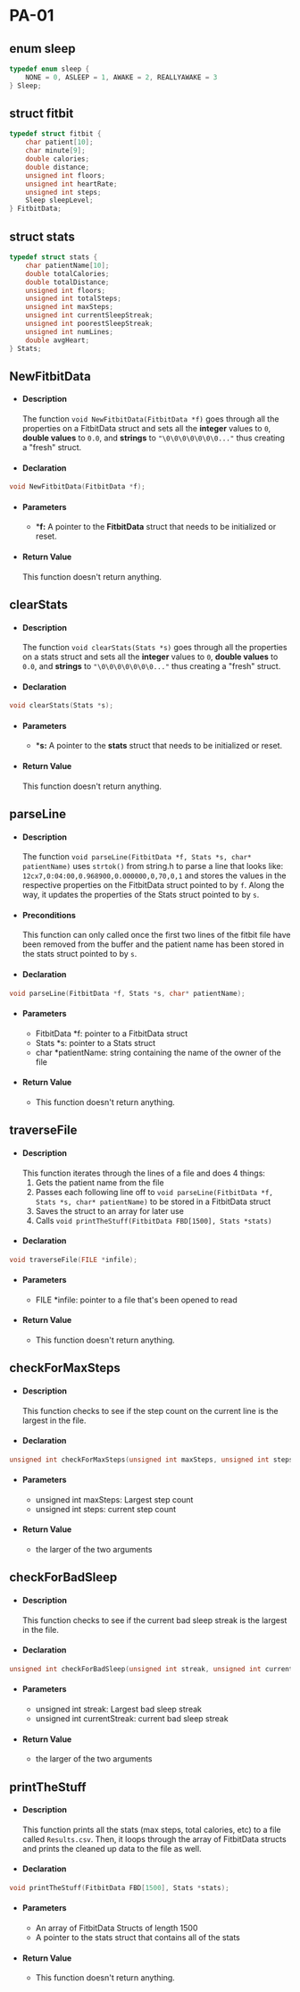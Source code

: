 # PA-01
<!-- [[toc]] -->

## enum sleep
```c
typedef enum sleep {
	NONE = 0, ASLEEP = 1, AWAKE = 2, REALLYAWAKE = 3
} Sleep;
```

## struct fitbit
```c
typedef struct fitbit {
	char patient[10];
	char minute[9];
	double calories;
	double distance;
	unsigned int floors;
	unsigned int heartRate;
	unsigned int steps;
	Sleep sleepLevel;
} FitbitData;
```

## struct stats
```c
typedef struct stats {
	char patientName[10];
	double totalCalories;
	double totalDistance;
	unsigned int floors;
	unsigned int totalSteps;
	unsigned int maxSteps;
	unsigned int currentSleepStreak;
	unsigned int poorestSleepStreak;
	unsigned int numLines;
	double avgHeart;
} Stats;

```

## NewFitbitData
  - #### Description
    The function `void NewFitbitData(FitbitData *f)` goes through all the properties on a FitbitData struct and sets all the **integer** values to `0`, **double values** to `0.0`, and **strings** to `"\0\0\0\0\0\0\0..."` thus creating a "fresh" struct.
  
  - #### Declaration
  ```c
  void NewFitbitData(FitbitData *f);
  ```
  - #### Parameters
    - ***f:** A pointer to the **FitbitData** struct that needs to be initialized or reset. 

  - #### Return Value
    This function doesn't return anything.

## clearStats

  - #### Description
    The function `void clearStats(Stats *s)` goes through all the properties on a stats struct and sets all the **integer** values to `0`, **double values** to `0.0`, and **strings** to `"\0\0\0\0\0\0\0..."` thus creating a "fresh" struct.
    
  - #### Declaration
  ```c
  void clearStats(Stats *s);
  ```
  
  - #### Parameters
    - ***s:** A pointer to the **stats** struct that needs to be initialized or reset. 
  
  - #### Return Value
    This function doesn't return anything.

## parseLine
  - #### Description
    The function `void parseLine(FitbitData *f, Stats *s, char* patientName)` uses `strtok()` from string.h to parse a line that looks like: `12cx7,0:04:00,0.968900,0.000000,0,70,0,1` and stores the values in the respective properties on the FitbitData struct pointed to by `f`. Along the way, it updates the properties of the Stats struct pointed to by `s`. 
   
  - #### Preconditions
    This function can only called once the first two lines of the fitbit file have been removed from the buffer and the patient name has been stored in the stats struct pointed to by `s`.
    
  - #### Declaration
  ```c
  void parseLine(FitbitData *f, Stats *s, char* patientName);
  ```
  - #### Parameters
    - FitbitData *f: pointer to a FitbitData struct
    - Stats *s: pointer to a Stats struct
    - char *patientName: string containing the name of the owner of the file
  
  - #### Return Value
    - This function doesn't return anything.


## traverseFile
  - #### Description
    This function iterates through the lines of a file and does 4 things:
    1. Gets the patient name from the file
    2. Passes each following line off to `void parseLine(FitbitData *f, Stats *s, char* patientName)` to be stored in a FitbitData struct
    3. Saves the struct to an array for later use
    4. Calls `void printTheStuff(FitbitData FBD[1500], Stats *stats)`
  - #### Declaration
  ```c
  void traverseFile(FILE *infile);
  ```
  - #### Parameters
    - FILE *infile: pointer to a file that's been opened to read

  - #### Return Value
    - This function doesn't return anything.
  
## checkForMaxSteps
  - #### Description
    This function checks to see if the step count on the current line is the largest in the file.
  - #### Declaration
  ```c
  unsigned int checkForMaxSteps(unsigned int maxSteps, unsigned int steps);
  ```
  - #### Parameters
    - unsigned int maxSteps: Largest step count
    - unsigned int steps: current step count

  - #### Return Value
    - the larger of the two arguments


## checkForBadSleep
  - #### Description
    This function checks to see if the current bad sleep streak is the largest in the file.
    
  - #### Declaration
  ```c
  unsigned int checkForBadSleep(unsigned int streak, unsigned int currentStreak)
  ```
  
  - #### Parameters
    - unsigned int streak: Largest bad sleep streak
    - unsigned int currentStreak: current bad sleep streak
    
  - #### Return Value
    - the larger of the two arguments

## printTheStuff
  - #### Description
    This function prints all the stats (max steps, total calories, etc) to a file called `Results.csv`. Then, it loops through the array of FitbitData structs and prints the cleaned up data to the file as well.
    
  - #### Declaration
  ```c
  void printTheStuff(FitbitData FBD[1500], Stats *stats);
  ```
  
  - #### Parameters
    - An array of FitbitData Structs of length 1500
    - A pointer to the stats struct that contains all of the stats
     
  - #### Return Value
    - This function doesn't return anything.
